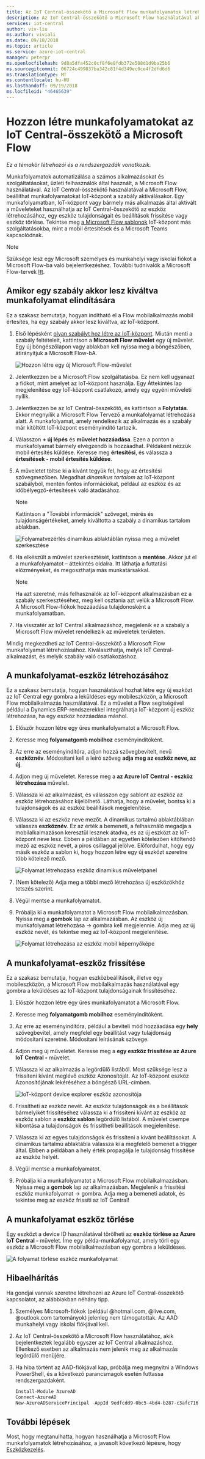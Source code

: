 ```yaml
---
title: Az IoT Central-összekötő a Microsoft Flow munkafolyamatok létrehozásához |} A Microsoft Docs
description: Az IoT Central-összekötő a Microsoft Flow használatával aktiválhatja a munkafolyamatokat és létrehozása, frissítése és törlése eszköz a munkafolyamatokban.
services: iot-central
author: viv-liu
ms.author: viviali
ms.date: 09/18/2018
ms.topic: article
ms.service: azure-iot-central
manager: peterpr
ms.openlocfilehash: 9d8a5dfa452c0cf8f6e8fdb372e508d1d9ba25b6
ms.sourcegitcommit: 06724c499837ba342c81f4d349ec0ce4f2dfd6d6
ms.translationtype: MT
ms.contentlocale: hu-HU
ms.lasthandoff: 09/19/2018
ms.locfileid: "46465639"
---
```

# <a name="build-workflows-with-the-iot-central-connector-in-microsoft-flow"></a>Hozzon létre munkafolyamatokat az IoT Central-összekötő a Microsoft Flow

*Ez a témakör létrehozói és a rendszergazdák vonatkozik.*

Munkafolyamatok automatizálása a számos alkalmazásokat és szolgáltatásokat, üzleti felhasználók által használt, a Microsoft Flow használatával. Az IoT Central-összekötő használatával a Microsoft Flow, beállíthat munkafolyamatokat IoT-központ a szabály aktiválásakor. Egy munkafolyamatban, IoT-központ vagy bármely más alkalmazás által aktivált a műveleteket használhatja az IoT Central-összekötő az eszköz létrehozásához, egy eszköz tulajdonságait és beállítások frissítése vagy eszköz törlése. Tekintse meg [a Microsoft Flow sablonok](https://aka.ms/iotcentralflowtemplates) IoT-központ más szolgáltatásokba, mint a mobil értesítések és a Microsoft Teams kapcsolódnak.

> [!NOTE] 
> Szüksége lesz egy Microsoft személyes és munkahelyi vagy iskolai fiókot a Microsoft Flow-ba való bejelentkezéshez. További tudnivalók a Microsoft Flow-tervek [Itt](https://aka.ms/microsoftflowplans).

## <a name="trigger-a-workflow-when-a-rule-is-triggered"></a>Amikor egy szabály akkor lesz kiváltva munkafolyamat elindítására

Ez a szakasz bemutatja, hogyan indítható el a Flow mobilalkalmazás mobil értesítés, ha egy szabály akkor lesz kiváltva, az IoT-központ.

1. Első lépésként [olyan szabályt hoz létre az IoT-központ](howto-create-telemetry-rules.md). Miután menti a szabály feltételeit, kattintson a **Microsoft Flow művelet** egy új művelet. Egy új böngészőlapon vagy ablakban kell nyissa meg a böngészőben, átirányítjuk a Microsoft Flow-bA.

    ![Hozzon létre egy új Microsoft Flow-művelet](media/howto-add-microsoft-flow/createflowaction.PNG)

1. Jelentkezzen be a Microsoft Flow szolgáltatásba. Ez nem kell ugyanazt a fiókot, mint amelyet az IoT-központ használja. Egy Áttekintés lap megjelenítése egy IoT-központ csatlakozó, amely egy egyéni műveleti nyílik.

1. Jelentkezzen be az IoT Central-összekötő, és kattintson a **Folytatás**. Ekkor megnyílik a Microsoft Flow Tervező a munkafolyamat létrehozása alatt. A munkafolyamat, amely rendelkezik az alkalmazás és a szabály már kitöltött IoT-központ eseményindító tartozik.

1. Válasszon **+ új lépés** és **művelet hozzáadása**. Ezen a ponton a munkafolyamat bármely elvégzendő is hozzáadhat. Példaként nézzük mobil értesítés küldése. Keresse meg **értesítési**, és válassza a **értesítések - mobil értesítés küldése**.

1. A műveletet töltse ki a kívánt tegyük fel, hogy az értesítési szövegmezőben. Megadhat *dinamikus tartalom* az IoT-központ szabályból, mentén fontos információkat, például az eszköz és az időbélyegző-értesítések való átadásához.

    > [!NOTE]
    > Kattintson a "További információk" szöveget, mérés és tulajdonságértékeket, amely kiváltotta a szabály a dinamikus tartalom ablakban.

    ![Folyamatvezérlés dinamikus ablaktáblán nyissa meg a művelet szerkesztése](./media/howto-add-microsoft-flow/flowdynamicpane.PNG)

1. Ha elkészült a művelet szerkesztését, kattintson a **mentése**. Akkor jut el a munkafolyamatot – áttekintés oldalra. Itt láthatja a futtatási előzményeket, és megoszthatja más munkatársakkal.

    > [!NOTE]
    > Ha azt szeretné, más felhasználók az IoT-központ alkalmazásban ez a szabály szerkesztéséhez, meg kell osztania azt velük a Microsoft Flow. A Microsoft Flow-fiókok hozzáadása tulajdonosként a munkafolyamatban.

1. Ha visszatér az IoT Central alkalmazáshoz, megjelenik ez a szabály a Microsoft Flow művelet rendelkezik az műveletek területen.

Mindig megkezdheti az IoT Central-összekötő a Microsoft Flow munkafolyamat létrehozásához. Kiválaszthatja, melyik IoT Central-alkalmazást, és melyik szabály való csatlakozáshoz.

## <a name="create-a-device-in-a-workflow"></a>A munkafolyamat-eszköz létrehozásához

Ez a szakasz bemutatja, hogyan használatával hozhat létre egy új eszközt az IoT Central egy gombra a leküldéses egy mobileszközön, a Microsoft Flow mobilalkalmazás használatával. Ez a művelet a Flow segítségével például a Dynamics ERP-rendszerekkel integrálhatja IoT-központ új eszköz létrehozása, ha egy eszköz hozzáadása máshol.

1. Először hozzon létre egy üres munkafolyamatot a Microsoft Flow.

1. Keresse meg **folyamatgomb mobilhoz** eseményindítóként.

1. Az erre az eseményindítóra, adjon hozzá szövegbevitelt, nevű **eszköznév**. Módosítani kell a leíró szöveg **adja meg az eszköz neve, az új**.

1. Adjon meg új műveletet. Keresse meg a **az Azure IoT Central - eszköz létrehozása** művelet.

1. Válassza ki az alkalmazást, és válasszon egy sablont az eszköz az eszköz létrehozásához kijelölhető. Láthatja, hogy a művelet, bontsa ki a tulajdonságok és az eszköz beállítások megjelenítése.

1. Válassza ki az eszköz neve mezőt. A dinamikus tartalmú ablaktáblában válassza **eszköznév**. Ez az érték a bemeneti, a felhasználó megadja a mobilalkalmazáson keresztül lesznek átadva, és az új eszközt az IoT-központ neve lesz. Ebben a példában az egyetlen kötelezően kitöltendő mező az eszköz nevét, a piros csillaggal jelölve. Előfordulhat, hogy egy másik eszköz a sablon ki, hogy hozzon létre egy új eszközt szeretne több kötelező mező.

    ![Folyamat létrehozása eszköz dinamikus műveletpanel](./media/howto-add-microsoft-flow/flowcreatedevice.PNG)
1. (Nem kötelező) Adja meg a többi mező létrehozása új eszközökhöz tetszés szerint.

1. Végül mentse a munkafolyamatot.

1. Próbálja ki a munkafolyamatot a Microsoft Flow mobilalkalmazásban. Nyissa meg a **gombok** lap az alkalmazásban. Az eszköz új munkafolyamat létrehozása -> gombra kell megjelennie. Adja meg az új eszköz nevét, és tekintse meg az IoT-központ megjelenítése.

    ![Folyamat létrehozása az eszköz mobil képernyőképe](./media/howto-add-microsoft-flow/flowmobilescreenshot.png)

## <a name="update-a-device-in-a-workflow"></a>A munkafolyamat-eszköz frissítése

Ez a szakasz bemutatja, hogyan eszközbeállítások, illetve egy mobileszközön, a Microsoft Flow mobilalkalmazás használatával egy gombra a leküldéses az IoT-központ tulajdonságainak frissítéséhez.

1. Először hozzon létre egy üres munkafolyamatot a Microsoft Flow.

1. Keresse meg **folyamatgomb mobilhoz** eseményindítóként.

1. Az erre az eseményindítóra, például a beviteli mód hozzáadása egy **hely** szövegbevitel, amely megfelel egy beállítást vagy tulajdonság módosítani szeretné. Módosítani leírásának szövege.

1. Adjon meg új műveletet. Keresse meg a **egy eszköz frissítése az Azure IoT Central -** művelet.

1. Válassza ki az alkalmazás a legördülő listából. Most szüksége lesz a frissíteni kívánt meglévő eszköz Azonosítóját. Az IoT-központ eszköz Azonosítójának lekéréséhez a böngésző URL-címben.

    ![IoT-központ device explorer eszköz azonosítója](./media/howto-add-microsoft-flow/iotcdeviceid.PNG)

1. Frissítheti az eszköz nevét. Az eszköz tulajdonságok és a beállítások bármelyikét frissítéséhez válassza ki a frissíteni kívánt az eszköz az eszköz sablon a **eszköz sablon** legördülő listából. A művelet csempe kibontása a tulajdonságok és frissítheti beállítások megjelenítése.

1. Válassza ki az egyes tulajdonságok és frissíteni a kívánt beállításokat. A dinamikus tartalmú ablaktábla válassza ki a megfelelő bemenet a trigger által. Ebben a példában a hely érték propagálja le tulajdonság frissítése az eszköz helyét.

1. Végül mentse a munkafolyamatot.

1. Próbálja ki a munkafolyamatot a Microsoft Flow mobilalkalmazásban. Nyissa meg a **gombok** lap az alkalmazásban. Megjelenik a frissítési eszköz munkafolyamat -> gombra. Adja meg a bemeneti adatok, és tekintse meg az eszköz frissíti az IoT Central!

## <a name="delete-a-device-in-a-workflow"></a>A munkafolyamat eszköz törlése

Egy eszközt a device ID használatával törölheti az **eszköz törlése az Azure IoT Central -** művelet. Íme egy példa-munkafolyamat, amely törli egy eszköz a Microsoft Flow mobilalkalmazásban egy gombra a leküldéses.

   ![A folyamat törlése eszköz munkafolyamat](./media/howto-add-microsoft-flow/flowdeletedevice.PNG)
    
## <a name="troubleshooting"></a>Hibaelhárítás

Ha gondjai vannak szeretne létrehozni az Azure IoT Central-összekötő kapcsolatot, az alábbiakban néhány tipp.

1. Személyes Microsoft-fiókok (például @hotmail.com, @live.com, @outlook.com tartományok) jelenleg nem támogatottak. Az AAD munkahelyi vagy iskolai fiókjával kell.

2. Az IoT Central-összekötő a Microsoft Flow használatához, akik bejelentkeztek legalább egyszer az IoT Central alkalmazáshoz. Ellenkező esetben az alkalmazás nem jelenik meg az alkalmazás legördülő menüjére.

3. Ha hiba történt az AAD-fiókjával kap, próbálja meg megnyitni a Windows PowerShell, és a következő parancsmagok esetén futtassa rendszergazdaként.
    ``` PowerShell
    Install-Module AzureAD
    Connect-AzureAD
    New-AzureADServicePrincipal -AppId 9edfcdd9-0bc5-4bd4-b287-c3afc716aac7 -DisplayName "Azure IoT Central"
    ```
    
## <a name="next-steps"></a>További lépések
Most, hogy megtanulhatta, hogyan használhatja a Microsoft Flow munkafolyamatok létrehozásához, a javasolt következő lépésre, hogy [Eszközkezelés](howto-manage-devices.md).

